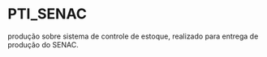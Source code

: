 # PTI_SENAC
produção sobre sistema de controle de estoque, realizado para entrega de produção do SENAC.
